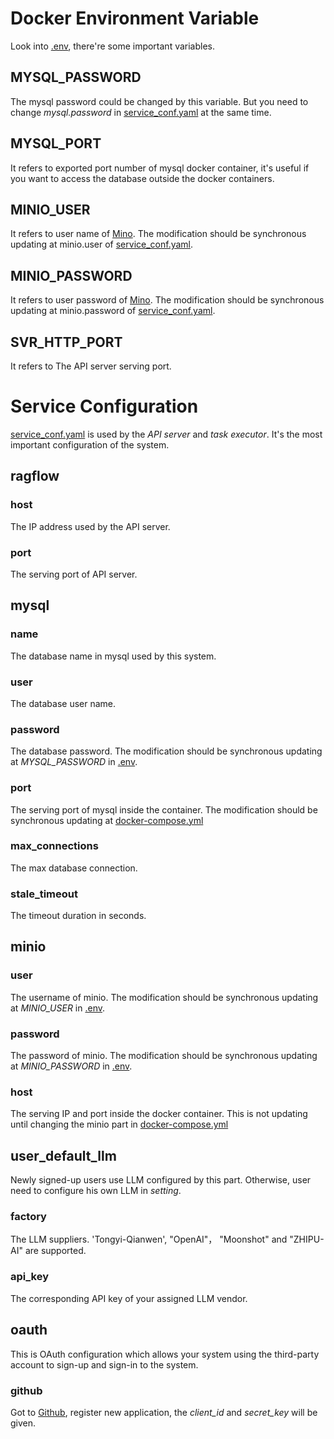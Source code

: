 
# Docker Environment Variable

Look into [.env](./.env), there're some important variables.

## MYSQL_PASSWORD
The mysql password could be changed by this variable. But you need to change *mysql.password* in [service_conf.yaml](./service_conf.yaml) at the same time.


## MYSQL_PORT
It refers to exported port number of mysql docker container, it's useful if you want to access the database outside the docker containers.

## MINIO_USER
It refers to user name of [Mino](https://github.com/minio/minio). The modification should be synchronous updating at minio.user of  [service_conf.yaml](./service_conf.yaml).

## MINIO_PASSWORD
It refers to user password of [Mino](https://github.com/minio/minio). The modification should be synchronous updating at minio.password of  [service_conf.yaml](./service_conf.yaml).


## SVR_HTTP_PORT
It refers to The API server serving port.


# Service Configuration
[service_conf.yaml](./service_conf.yaml) is used by the *API server* and *task executor*. It's the most important configuration of the system.

## ragflow

### host
The IP address used by the API server.

### port
The serving port of API server.

## mysql

### name
The database name in mysql used by this system.

### user
The database user name.

### password
The database password. The modification should be synchronous updating at *MYSQL_PASSWORD* in [.env](./.env).

### port
The serving port of mysql inside the container. The modification should be synchronous updating at [docker-compose.yml](./docker-compose.yml)

### max_connections
The max database connection.

### stale_timeout
The timeout duration in seconds.

## minio

### user
The username of minio. The modification should be synchronous updating at *MINIO_USER* in [.env](./.env).

### password
The password of minio. The modification should be synchronous updating at *MINIO_PASSWORD* in [.env](./.env).

### host
The serving IP and port inside the docker container. This is not updating until changing the minio part in [docker-compose.yml](./docker-compose.yml)

## user_default_llm
Newly signed-up users use LLM configured by this part. Otherwise, user need to configure his own LLM in *setting*.
  
### factory
The LLM suppliers. 'Tongyi-Qianwen', "OpenAI"， "Moonshot" and "ZHIPU-AI" are supported.

### api_key
The corresponding API key of your assigned LLM vendor.

## oauth
This is OAuth configuration which allows your system using the third-party account to sign-up and sign-in to the system.

### github
Got to [Github](https://github.com/settings/developers), register new application, the *client_id* and *secret_key* will be given.

